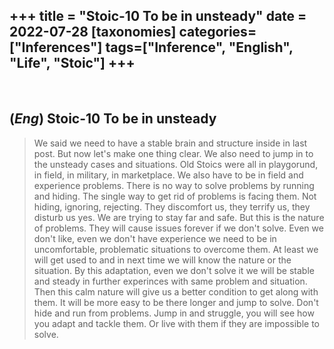 +++
title = "Stoic-10 To be in unsteady"
date = 2022-07-28
[taxonomies]
categories=["Inferences"]
tags=["Inference", "English", "Life", "Stoic"]
+++
---
<br>

## (*Eng*) Stoic-10 To be in unsteady
> We said we need to have a stable brain and structure inside in last post. But now let's make one thing clear. We also need to jump in to the unsteady cases and situations. Old Stoics were all in playgorund, in field, in military, in marketplace. We also have to be in field and experience problems. There is no way to solve problems by running and hiding. The single way to get rid of problems is facing them. Not hiding, ignoring, rejecting. They discomfort us, they terrify us, they disturb us yes. We are trying to stay far and safe. But this is the nature of problems. They will cause issues forever if we don't solve. Even we don't like, even we don't have experience we need to be in uncomfortable, problematic situations to overcome them. At least we will get used to and in next time we will know the nature or the situation. By this adaptation, even we don't solve it we will be stable and steady in further experinces with same problem and situation. Then this calm nature will give us a better condition to get along with them. It will be more easy to be there longer and jump to solve. Don't hide and run from problems. Jump in and struggle, you will see how you adapt and tackle them. Or live with them if they are impossible to solve.